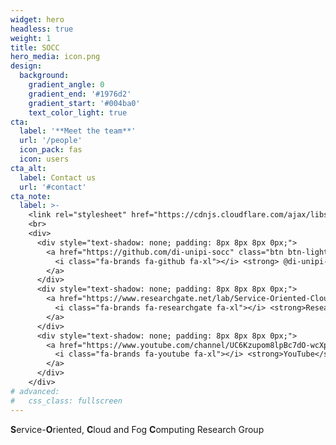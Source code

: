 ```yaml
---
widget: hero
headless: true
weight: 1
title: SOCC
hero_media: icon.png
design:
  background:
    gradient_angle: 0
    gradient_end: '#1976d2'
    gradient_start: '#004ba0'
    text_color_light: true
cta:
  label: '**Meet the team**'
  url: '/people'
  icon_pack: fas
  icon: users
cta_alt:
  label: Contact us
  url: '#contact'
cta_note:
  label: >-
    <link rel="stylesheet" href="https://cdnjs.cloudflare.com/ajax/libs/font-awesome/4.7.0/css/font-awesome.min.css">
    <br>
    <div>
      <div style="text-shadow: none; padding: 8px 8px 8px 0px;">
        <a href="https://github.com/di-unipi-socc" class="btn btn-light btn-md">
          <i class="fa-brands fa-github fa-xl"></i> <strong> @di-unipi-SOCC</strong>
        </a>
      </div>
      <div style="text-shadow: none; padding: 8px 8px 8px 0px;">
        <a href="https://www.researchgate.net/lab/Service-Oriented-Cloud-and-Fog-Computing-Research-Group-SOCC-Antonio-Brogi" class="btn btn-light btn-md">
          <i class="fa-brands fa-researchgate fa-xl"></i> <strong>Research Gate</strong>
        </a>
      </div>
      <div style="text-shadow: none; padding: 8px 8px 8px 0px;">
        <a href="https://www.youtube.com/channel/UC6Kzupom8lpBc7dO-wcXp_g" class="btn btn-light btn-md">
          <i class="fa-brands fa-youtube fa-xl"></i> <strong>YouTube</strong>
        </a>
      </div>
    </div>
# advanced:
#   css_class: fullscreen
---
```


**S**ervice-**O**riented, **C**loud and Fog **C**omputing Research Group

<br>
